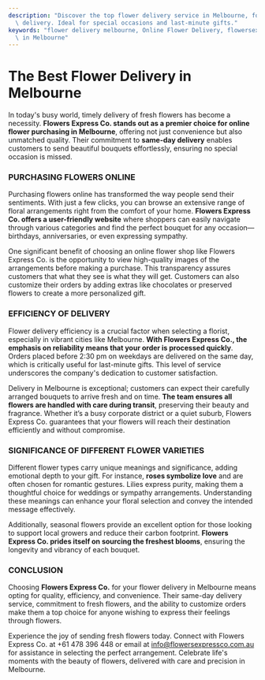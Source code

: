 ```yaml
---
description: "Discover the top flower delivery service in Melbourne, focusing on quality and speedy\
  \ delivery. Ideal for special occasions and last-minute gifts."
keywords: "flower delivery melbourne, Online Flower Delivery, flowersexpressco, Send Fresh Flowers\
  \ in Melbourne"
---
```

# The Best Flower Delivery in Melbourne

In today's busy world, timely delivery of fresh flowers has become a necessity. **Flowers Express Co. stands out as a premier choice for online flower purchasing in Melbourne**, offering not just convenience but also unmatched quality. Their commitment to **same-day delivery** enables customers to send beautiful bouquets effortlessly, ensuring no special occasion is missed.

### PURCHASING FLOWERS ONLINE

Purchasing flowers online has transformed the way people send their sentiments. With just a few clicks, you can browse an extensive range of floral arrangements right from the comfort of your home. **Flowers Express Co. offers a user-friendly website** where shoppers can easily navigate through various categories and find the perfect bouquet for any occasion—birthdays, anniversaries, or even expressing sympathy.

One significant benefit of choosing an online flower shop like Flowers Express Co. is the opportunity to view high-quality images of the arrangements before making a purchase. This transparency assures customers that what they see is what they will get. Customers can also customize their orders by adding extras like chocolates or preserved flowers to create a more personalized gift.

### EFFICIENCY OF DELIVERY

Flower delivery efficiency is a crucial factor when selecting a florist, especially in vibrant cities like Melbourne. **With Flowers Express Co., the emphasis on reliability means that your order is processed quickly**. Orders placed before 2:30 pm on weekdays are delivered on the same day, which is critically useful for last-minute gifts. This level of service underscores the company's dedication to customer satisfaction.

Delivery in Melbourne is exceptional; customers can expect their carefully arranged bouquets to arrive fresh and on time. **The team ensures all flowers are handled with care during transit**, preserving their beauty and fragrance. Whether it’s a busy corporate district or a quiet suburb, Flowers Express Co. guarantees that your flowers will reach their destination efficiently and without compromise.

### SIGNIFICANCE OF DIFFERENT FLOWER VARIETIES

Different flower types carry unique meanings and significance, adding emotional depth to your gift. For instance, **roses symbolize love** and are often chosen for romantic gestures. Lilies express purity, making them a thoughtful choice for weddings or sympathy arrangements. Understanding these meanings can enhance your floral selection and convey the intended message effectively.

Additionally, seasonal flowers provide an excellent option for those looking to support local growers and reduce their carbon footprint. **Flowers Express Co. prides itself on sourcing the freshest blooms**, ensuring the longevity and vibrancy of each bouquet. 

### CONCLUSION

Choosing **Flowers Express Co.** for your flower delivery in Melbourne means opting for quality, efficiency, and convenience. Their same-day delivery service, commitment to fresh flowers, and the ability to customize orders make them a top choice for anyone wishing to express their feelings through flowers. 

Experience the joy of sending fresh flowers today. Connect with Flowers Express Co. at +61 478 396 448 or email at info@flowersexpressco.com.au for assistance in selecting the perfect arrangement. Celebrate life's moments with the beauty of flowers, delivered with care and precision in Melbourne.
